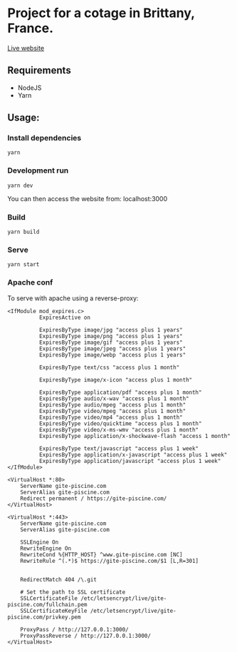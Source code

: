 # Project for a cotage in Brittany, France.

[Live website](https://gite-piscine.com)

## Requirements

- NodeJS
- Yarn

## Usage:

### Install dependencies

`yarn`

### Development run

`yarn dev`

You can then access the website from: localhost:3000

### Build

`yarn build`

### Serve

`yarn start`

### Apache conf

To serve with apache using a reverse-proxy:

```
<IfModule mod_expires.c>
          ExpiresActive on

          ExpiresByType image/jpg "access plus 1 years"
          ExpiresByType image/png "access plus 1 years"
          ExpiresByType image/gif "access plus 1 years"
          ExpiresByType image/jpeg "access plus 1 years"
          ExpiresByType image/webp "access plus 1 years"

          ExpiresByType text/css "access plus 1 month"

          ExpiresByType image/x-icon "access plus 1 month"

          ExpiresByType application/pdf "access plus 1 month"
          ExpiresByType audio/x-wav "access plus 1 month"
          ExpiresByType audio/mpeg "access plus 1 month"
          ExpiresByType video/mpeg "access plus 1 month"
          ExpiresByType video/mp4 "access plus 1 month"
          ExpiresByType video/quicktime "access plus 1 month"
          ExpiresByType video/x-ms-wmv "access plus 1 month"
          ExpiresByType application/x-shockwave-flash "access 1 month"

          ExpiresByType text/javascript "access plus 1 week"
          ExpiresByType application/x-javascript "access plus 1 week"
          ExpiresByType application/javascript "access plus 1 week"
</IfModule>

<VirtualHost *:80>
    ServerName gite-piscine.com
    ServerAlias gite-piscine.com
    Redirect permanent / https://gite-piscine.com/
</VirtualHost>

<VirtualHost *:443>
    ServerName gite-piscine.com
    ServerAlias gite-piscine.com

    SSLEngine On
    RewriteEngine On
    RewriteCond %{HTTP_HOST} ^www.gite-piscine.com [NC]
    RewriteRule ^(.*)$ https://gite-piscine.com/$1 [L,R=301]


    RedirectMatch 404 /\.git

    # Set the path to SSL certificate
    SSLCertificateFile /etc/letsencrypt/live/gite-piscine.com/fullchain.pem
    SSLCertificateKeyFile /etc/letsencrypt/live/gite-piscine.com/privkey.pem

    ProxyPass / http://127.0.0.1:3000/
    ProxyPassReverse / http://127.0.0.1:3000/
</VirtualHost>


```

